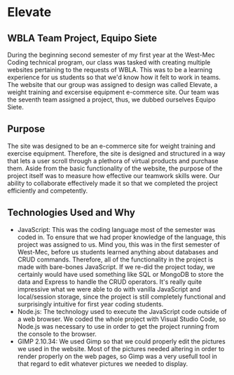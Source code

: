 # Elevate

## WBLA Team Project, Equipo Siete
During the beginning second semester of my first year at the West-Mec Coding technical program, our class was tasked with creating multiple websites pertaining to the requests of WBLA. This was to be a learning experience for us students so that we'd know how it felt to work in teams. The website that our group was assigned to design was called Elevate, a weight training and excersise equipment e-commerce site. Our team was the seventh team assigned a project, thus, we dubbed ourselves Equipo Siete.

## Purpose
The site was designed to be an e-commerce site for weight training and exercise equipment. Therefore, the site is designed and structured in a way that lets a user scroll through a plethora of virtual products and purchase them. Aside from the basic functionality of the website, the purpose of the project itself was to measure how effective our teamwork skills were. Our ability to collaborate effectively made it so that we completed the project efficiently and competently.

## Technologies Used and Why
* JavaScript: This was the coding language most of the semester was coded in. To ensure that we had proper knowledge of the language, this project was assigned to us. Mind you, this was in the first semester of West-Mec, before us students learned anything about databases and CRUD commands. Therefore, all of the functionality in the project is made with bare-bones JavaScript. If we re-did the project today, we certainly would have used something like SQL or MongoDB to store the data and Express to handle the CRUD operators. It's really quite impressive what we were able to do with vanilla JavaScript and local/session storage, since the project is still completely functional and surprisingly intuitive for first year coding students.
* Node.js: The technology used to execute the JavaScript code outside of a web browser. We coded the whole project with Visual Studio Code, so Node.js was necessary to use in order to get the project running from the console to the browser.
* GIMP 2.10.34: We used Gimp so that we could properly edit the pictures we used in the website. Most of the pictures needed altering in order to render properly on the web pages, so Gimp was a very usefull tool in that regard to edit whatever pictures we needed to display.
